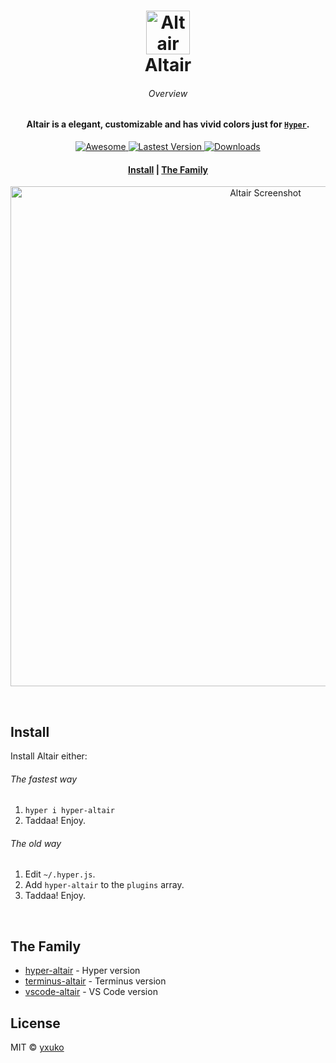 <h1 align="center">
  <a href="https://github.com/yxuko/hyper-altair">
    <img alt="Altair" src="https://cdn.jsdelivr.net/gh/yxuko/hyper-altair@master/assets/logo.svg" width="70">
  </a>
  <br>Altair<br>
</h1>

<h6 align="center">Overview</h6>
<h4 align="center">
  Altair is a elegant, customizable and has vivid colors just for <a href="https://github.com/zeit/hyper" target="_blank"><code>Hyper</code></a>.
</h4>

<p align="center">
  <a href="https://github.com/bnb/awesome-hyper">
    <img src="https://img.shields.io/badge/awesome-hyper-a081a0.svg?longCache=true&style=for-the-badge"
      alt="Awesome" />
  </a>
  <a href="https://www.npmjs.com/package/hyper-altair">
    <img src="https://img.shields.io/npm/v/hyper-altair/latest.svg?style=for-the-badge"
      alt="Lastest Version" />
  </a>
  <a href="https://www.npmjs.com/package/hyper-altair">
    <img src="https://img.shields.io/npm/dt/hyper-altair.svg?style=for-the-badge"
      alt="Downloads" />
  </a>
</p>

<div align="center">
  <h4>
    <a href="#install">Install</a> |
    <a href="#the-family">The Family</a>
  </h4>
</div>


<p align="center">
  <img alt="Altair Screenshot" src="https://raw.githubusercontent.com/yxuko/hyper-altair/master/assets/screenshot.png" width="800">
</p>

<br>

## Install
Install Altair either:

###### The fastest way
1. `hyper i hyper-altair`
2. Taddaa! Enjoy.

###### The old way
1. Edit `~/.hyper.js`.
2. Add `hyper-altair` to the `plugins` array.
3. Taddaa! Enjoy.

<br>

## The Family

- [hyper-altair](https://github.com/yxuko/hyper-altair) - Hyper version
- [terminus-altair](https://github.com/yxuko/terminus-altair) - Terminus version
- [vscode-altair](https://github.com/yxuko/vscode-altair) - VS Code version

## License

MIT © [yxuko](https://github.com/yxuko)
